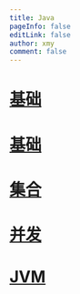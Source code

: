 ```yaml
---
title: Java
pageInfo: false
editLink: false
author: xmy
comment: false
---
```


# [基础](./summary.md)

# [基础](./summary.md)

# [集合](./collection.md)

# [并发](./concurrent.md)

# [JVM](./jvm.md)
